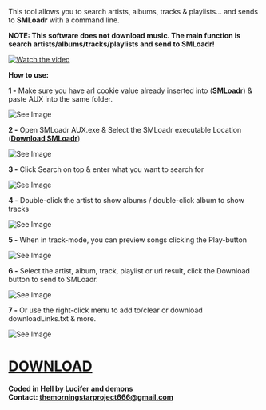 This tool allows you to search artists, albums, tracks & playlists... and sends to **SMLoadr** with a command line.  

**NOTE:
This software does not download music. The main function is search artists/albums/tracks/playlists and send to SMLoadr!**  

[![Watch the video](https://imgur.com/YrVx0QH.png)](https://youtu.be/Ps9ffyTBCI8)


**How to use:**

**1 -** Make sure you have arl cookie value already inserted into ([**SMLoadr**](https://git.fuwafuwa.moe/SMLoadrDev/SMLoadr)) & paste AUX into the same folder.

![See Image](https://imgur.com/JLcDRP0.png)  

**2 -** Open SMLoadr AUX.exe & Select the SMLoadr executable Location ([**Download SMLoadr**](https://git.fuwafuwa.moe/SMLoadrDev/SMLoadr/releases)) 

![See Image](https://imgur.com/ej10yeM.png)  

**3 -** Click Search on top & enter what you want to search for

![See Image](https://imgur.com/nMPeLxI.png)  

**4 -** Double-click the artist to show albums / double-click album to show tracks

![See Image](https://imgur.com/STG95wU.png) 

**5 -** When in track-mode, you can preview songs clicking the Play-button

![See Image](https://imgur.com/qePaluk.png)

**6 -** Select the artist, album, track, playlist or url result, click the Download button to send to SMLoadr.

![See Image](https://imgur.com/wLe5ZOw.png)  

**7 -** Or use the right-click menu to add to/clear or download downloadLinks.txt & more.

![See Image](https://imgur.com/RI6F4HT.png)  


# [DOWNLOAD](https://github.com/thelucifermorningstar/SMLoadr-AUX/releases)  

**Coded in Hell by Lucifer and demons**  
**Contact: themorningstarproject666@gmail.com**
